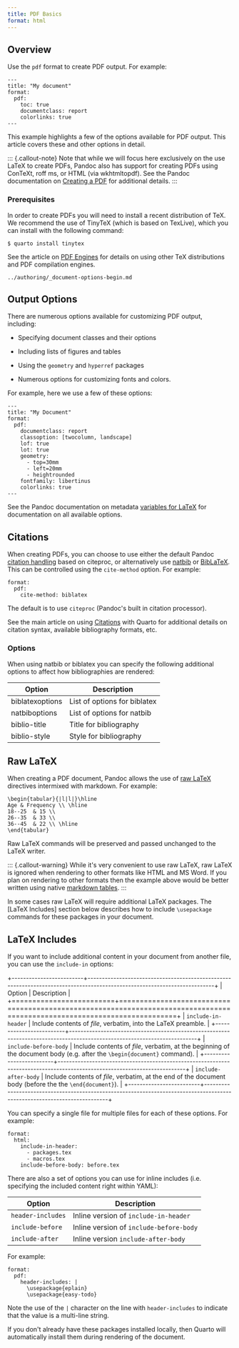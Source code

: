 ```yaml
---
title: PDF Basics
format: html
---
```


## Overview

Use the `pdf` format to create PDF output. For example:

``` {.yaml}
---
title: "My document"
format:
  pdf:
    toc: true
    documentclass: report
    colorlinks: true
---
```

This example highlights a few of the options available for PDF output. This article covers these and other options in detail.

::: {.callout-note}
Note that while we will focus here exclusively on the use LaTeX to create PDFs, Pandoc also has support for creating PDFs using ConTeXt, roff ms, or HTML (via wkhtmltopdf). See the Pandoc documentation on [Creating a PDF](https://pandoc.org/MANUAL.html#creating-a-pdf) for additional details.
:::

### Prerequisites

In order to create PDFs you will need to install a recent distribution of TeX. We recommend the use of TinyTeX (which is based on TexLive), which you can install with the following command:

``` {.bash}
$ quarto install tinytex
```

See the article on [PDF Engines](pdf-engine.md) for details on using other TeX distributions and PDF compilation engines.

```{.include}
../authoring/_document-options-begin.md
```

## Output Options

There are numerous options available for customizing PDF output, including:

-   Specifying document classes and their options

-   Including lists of figures and tables

-   Using the `geometry` and `hyperref` packages

-   Numerous options for customizing fonts and colors.

For example, here we use a few of these options:

``` {.yaml}
---
title: "My Document"
format: 
  pdf: 
    documentclass: report
    classoption: [twocolumn, landscape]
    lof: true
    lot: true
    geometry:
      - top=30mm
      - left=20mm
      - heightrounded
    fontfamily: libertinus
    colorlinks: true
---
```

See the Pandoc documentation on metadata [variables for LaTeX](https://pandoc.org/MANUAL.html#variables-for-latex) for documentation on all available options.

## Citations

When creating PDFs, you can choose to use either the default Pandoc [citation handling](https://pandoc.org/MANUAL.html#citations) based on citeproc, or alternatively use [natbib](https://ctan.org/pkg/natbib) or [BibLaTeX](https://ctan.org/pkg/biblatex). This can be controlled using the `cite-method` option. For example:

``` {.yaml}
format:
  pdf: 
    cite-method: biblatex
```

The default is to use `citeproc` (Pandoc's built in citation processor).

See the main article on using [Citations](../authoring/footnotes-and-citations.md) with Quarto for additional details on citation syntax, available bibliography formats, etc.

### Options

When using natbib or biblatex you can specify the following additional options to affect how bibliographies are rendered:

| Option          | Description                  |
|-----------------|------------------------------|
| biblatexoptions | List of options for biblatex |
| natbiboptions   | List of options for natbib   |
| biblio-title    | Title for bibliography       |
| biblio-style    | Style for bibliography       |

## Raw LaTeX

When creating a PDF document, Pandoc allows the use of [raw LaTeX](https://pandoc.org/MANUAL.html#extension-raw_tex) directives intermixed with markdown. For example:

``` {.tex}
\begin{tabular}{|l|l|}\hline
Age & Frequency \\ \hline
18--25  & 15 \\
26--35  & 33 \\
36--45  & 22 \\ \hline
\end{tabular}
```

Raw LaTeX commands will be preserved and passed unchanged to the LaTeX writer.

::: {.callout-warning}
While it's very convenient to use raw LaTeX, raw LaTeX is ignored when rendering to other formats like HTML and MS Word. If you plan on rendering to other formats then the example above would be better written using native [markdown tables](../authoring/markdown-basics.md#tables).
:::

In some cases raw LaTeX will require additional LaTeX packages. The [LaTeX Includes] section below describes how to include `\usepackage` commands for these packages in your document.

## LaTeX Includes

If you want to include additional content in your document from another file, you can use the `include-in` options:

+-------------------------+--------------------------------------------------------------------------------------------------------------------------+
| Option                  | Description                                                                                                              |
+=========================+==========================================================================================================================+
| `include-in-header`     | Include contents of *file*, verbatim, into the LaTeX preamble.                                                           |
+-------------------------+--------------------------------------------------------------------------------------------------------------------------+
| `include-before-body`   | Include contents of *file*, verbatim, at the beginning of the document body (e.g. after the `\begin{document}` command). |
+-------------------------+--------------------------------------------------------------------------------------------------------------------------+
| `include-after-body`    | Include contents of *file*, verbatim, at the end of the document body (before the the `\end{document}`).                 |
+-------------------------+--------------------------------------------------------------------------------------------------------------------------+

You can specify a single file for multiple files for each of these options. For example:

``` {.yaml}
format:
  html:
    include-in-header:
      - packages.tex
      - macros.tex
    include-before-body: before.tex
```

There are also a set of options you can use for inline includes (i.e. specifying the included content right within YAML):

| Option            | Description                             |
|-------------------|-----------------------------------------|
| `header-includes` | Inline version of `include-in-header`   |
| `include-before`  | Inline version of `include-before-body` |
| `include-after`   | Inline version `include-after-body`     |

For example:

``` {.yaml}
format:
  pdf: 
    header-includes: |
      \usepackage{eplain}
      \usepackage{easy-todo}
```

Note the use of the `|` character on the line with `header-includes` to indicate that the value is a multi-line string.

If you don't already have these packages installed locally, then Quarto will automatically install them during rendering of the document.
